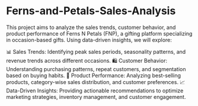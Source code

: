 # Ferns-and-Petals-Sales-Analysis
This project aims to analyze the sales trends, customer behavior, and product performance of Ferns N Petals (FNP), a gifting platform specializing in occasion-based gifts. Using data-driven insights, we will explore:

📊 Sales Trends: Identifying peak sales periods, seasonality patterns, and revenue trends across different occasions.
🛍 Customer Behavior: Understanding purchasing patterns, repeat customers, and segmentation based on buying habits.
🎁 Product Performance: Analyzing best-selling products, category-wise sales distribution, and customer preferences.
📈 Data-Driven Insights: Providing actionable recommendations to optimize marketing strategies, inventory management, and customer engagement.
